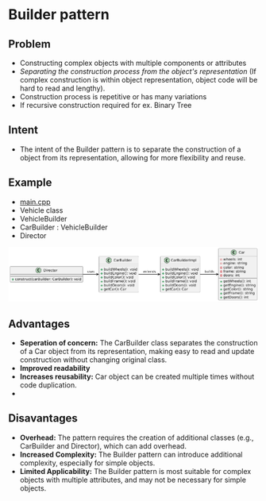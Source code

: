 # Builder pattern

## Problem

* Constructing complex objects with multiple components or attributes
* _Separating the construction process from the object's representation_ (If complex construction is within object representation, object code will be hard to read and lengthy).
* Construction process is repetitive or has many variations
* If recursive construction required for ex. Binary Tree

## Intent

*   The intent of the Builder pattern is to separate the construction of a object from its representation, allowing for more flexibility and reuse.

## Example

* [main.cpp](./main.cpp)
* Vehicle class
* VehicleBuilder
* CarBuilder : VehicleBuilder
* Director

![Builder pattern](./builder_img.png)

## Advantages

* **Seperation of concern:** The CarBuilder class separates the construction of a Car object from its representation, making easy to read and update construction without changing original class.
* **Improved readability**
* **Increases reusability:** Car object can be created multiple times without code duplication.
* 


## Disavantages

* **Overhead:** The pattern requires the creation of additional classes (e.g., CarBuilder and Director), which can add overhead.
* **Increased Complexity:** The Builder pattern can introduce additional complexity, especially for simple objects.
* **Limited Applicability:** The Builder pattern is most suitable for complex objects with multiple attributes, and may not be necessary for simple objects.

